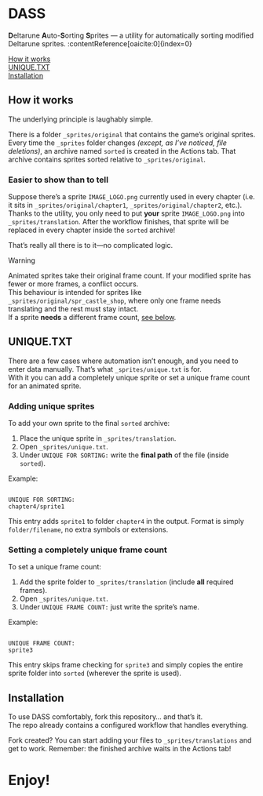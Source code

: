 # DASS

**D**eltarune **A**uto-**S**orting **S**prites — a utility for automatically sorting modified Deltarune sprites. :contentReference[oaicite:0]{index=0}

[How it works](#how-it-works)  
[UNIQUE.TXT](#uniquetxt)  
[Installation](#installation)

## How it works

The underlying principle is laughably simple.

There is a folder `_sprites/original` that contains the game’s original sprites. Every time the `_sprites` folder changes *(except, as I’ve noticed, file deletions)*, an archive named `sorted` is created in the Actions tab. That archive contains sprites sorted relative to `_sprites/original`.

### Easier to show than to tell

Suppose there’s a sprite `IMAGE_LOGO.png` currently used in every chapter (i.e. it sits in `_sprites/original/chapter1`, `_sprites/original/chapter2`, etc.).  
Thanks to the utility, you only need to put **your** sprite `IMAGE_LOGO.png` into `_sprites/translation`. After the workflow finishes, that sprite will be replaced in every chapter inside the `sorted` archive!

That’s really all there is to it—no complicated logic.

> [!Warning]
> Animated sprites take their original frame count. If your modified sprite has fewer or more frames, a conflict occurs.  
> This behaviour is intended for sprites like `_sprites/original/spr_castle_shop`, where only one frame needs translating and the rest must stay intact.  
> If a sprite **needs** a different frame count, [see below](#setting-a-completely-unique-frame-count).

## UNIQUE.TXT

There are a few cases where automation isn’t enough, and you need to enter data manually. That’s what `_sprites/unique.txt` is for.  
With it you can add a completely unique sprite or set a unique frame count for an animated sprite.

### Adding unique sprites

To add your own sprite to the final `sorted` archive:

1. Place the unique sprite in `_sprites/translation`.  
2. Open `_sprites/unique.txt`.  
3. Under `UNIQUE FOR SORTING:` write the **final path** of the file (inside `sorted`).

Example:

```

UNIQUE FOR SORTING:
chapter4/sprite1

```

This entry adds `sprite1` to folder `chapter4` in the output. Format is simply `folder/filename`, no extra symbols or extensions.

### Setting a completely unique frame count

To set a unique frame count:

1. Add the sprite folder to `_sprites/translation` (include **all** required frames).  
2. Open `_sprites/unique.txt`.  
3. Under `UNIQUE FRAME COUNT:` just write the sprite’s name.

Example:

```

UNIQUE FRAME COUNT:
sprite3

```

This entry skips frame checking for `sprite3` and simply copies the entire sprite folder into `sorted` (wherever the sprite is used).

## Installation

To use DASS comfortably, fork this repository… and that’s it.  
The repo already contains a configured workflow that handles everything.

Fork created? You can start adding your files to `_sprites/translations` and get to work. Remember: the finished archive waits in the Actions tab!

# Enjoy!
